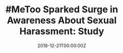 ---
date: '2018-12-21T00:00:00Z'
external_link: https://web.archive.org/web/20210616052835/https://consumer.healthday.com/mental-health-information-25/behavior-health-news-56/35-metoo-sparked-surge-in-awareness-about-sexual-harassment-study-740876.html
image:
  focal_point: Smart
original_link: https://consumer.healthday.com/mental-health-information-25/behavior-health-news-56/35-metoo-sparked-surge-in-awareness-about-sexual-harassment-study-740876.html
summary: 'Now there''s evidence that the #MeToo movement sparked more than mere conversation
  about sexual abuse in the United States. Searches related to reporting sexual assault
  and preventive training on sexual harassment were 30 percent higher during that
  same period, researchers found. "Eight months since the initiation of #MeToo, millions
  more than expected are seeking out help for sexual violence online. "Since then,
  over 3,800 people have reached out to us seeking assistance for workplace sexual
  harassment," Tejani said. Koenen found the searches related to reporting or preventing
  sexual harassment to be most promising.'
title: '#MeToo Sparked Surge in Awareness About Sexual Harassment: Study'
---